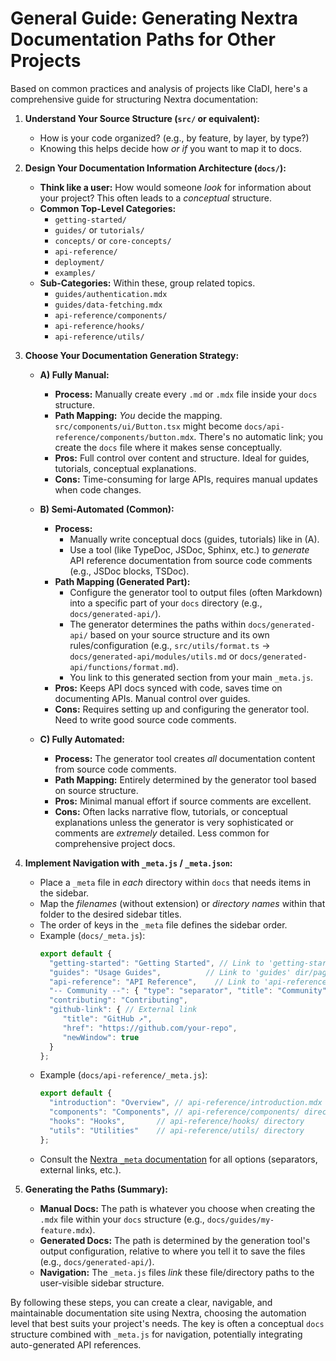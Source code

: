 # General Guide: Generating Nextra Documentation Paths for Other Projects

Based on common practices and analysis of projects like ClaDI, here's a comprehensive guide for structuring Nextra documentation:

1.  **Understand Your Source Structure (`src/` or equivalent):**
    *   How is your code organized? (e.g., by feature, by layer, by type?)
    *   Knowing this helps decide how *or if* you want to map it to docs.

2.  **Design Your Documentation Information Architecture (`docs/`):**
    *   **Think like a user:** How would someone *look* for information about your project? This often leads to a *conceptual* structure.
    *   **Common Top-Level Categories:**
        *   `getting-started/`
        *   `guides/` or `tutorials/`
        *   `concepts/` or `core-concepts/`
        *   `api-reference/`
        *   `deployment/`
        *   `examples/`
    *   **Sub-Categories:** Within these, group related topics.
        *   `guides/authentication.mdx`
        *   `guides/data-fetching.mdx`
        *   `api-reference/components/`
        *   `api-reference/hooks/`
        *   `api-reference/utils/`

3.  **Choose Your Documentation Generation Strategy:**

    *   **A) Fully Manual:**
        *   **Process:** Manually create every `.md` or `.mdx` file inside your `docs` structure.
        *   **Path Mapping:** *You* decide the mapping. `src/components/ui/Button.tsx` might become `docs/api-reference/components/button.mdx`. There's no automatic link; you create the `docs` file where it makes sense conceptually.
        *   **Pros:** Full control over content and structure. Ideal for guides, tutorials, conceptual explanations.
        *   **Cons:** Time-consuming for large APIs, requires manual updates when code changes.

    *   **B) Semi-Automated (Common):**
        *   **Process:**
            *   Manually write conceptual docs (guides, tutorials) like in (A).
            *   Use a tool (like TypeDoc, JSDoc, Sphinx, etc.) to *generate* API reference documentation from source code comments (e.g., JSDoc blocks, TSDoc).
        *   **Path Mapping (Generated Part):**
            *   Configure the generator tool to output files (often Markdown) into a specific part of your `docs` directory (e.g., `docs/generated-api/`).
            *   The generator determines the paths within `docs/generated-api/` based on your source structure and its own rules/configuration (e.g., `src/utils/format.ts` -> `docs/generated-api/modules/utils.md` or `docs/generated-api/functions/format.md`).
            *   You link to this generated section from your main `_meta.js`.
        *   **Pros:** Keeps API docs synced with code, saves time on documenting APIs. Manual control over guides.
        *   **Cons:** Requires setting up and configuring the generator tool. Need to write good source code comments.

    *   **C) Fully Automated:**
        *   **Process:** The generator tool creates *all* documentation content from source code comments.
        *   **Path Mapping:** Entirely determined by the generator tool based on source structure.
        *   **Pros:** Minimal manual effort if source comments are excellent.
        *   **Cons:** Often lacks narrative flow, tutorials, or conceptual explanations unless the generator is very sophisticated or comments are *extremely* detailed. Less common for comprehensive project docs.

4.  **Implement Navigation with `_meta.js` / `_meta.json`:**
    *   Place a `_meta` file in *each* directory within `docs` that needs items in the sidebar.
    *   Map the *filenames* (without extension) or *directory names* within that folder to the desired sidebar titles.
    *   The order of keys in the `_meta` file defines the sidebar order.
    *   Example (`docs/_meta.js`):
        ```javascript
        export default {
          "getting-started": "Getting Started", // Link to 'getting-started' dir/page
          "guides": "Usage Guides",          // Link to 'guides' dir/page
          "api-reference": "API Reference",    // Link to 'api-reference' dir/page
          "-- Community --": { "type": "separator", "title": "Community" }, // Separator
          "contributing": "Contributing",
          "github-link": { // External link
             "title": "GitHub ↗",
             "href": "https://github.com/your-repo",
             "newWindow": true
          }
        };
        ```
    *   Example (`docs/api-reference/_meta.js`):
        ```javascript
        export default {
          "introduction": "Overview", // api-reference/introduction.mdx
          "components": "Components", // api-reference/components/ directory
          "hooks": "Hooks",       // api-reference/hooks/ directory
          "utils": "Utilities"    // api-reference/utils/ directory
        };
        ```
    *   Consult the [Nextra `_meta` documentation](https://nextra.site/docs/directory-structure/meta-file) for all options (separators, external links, etc.).

5.  **Generating the Paths (Summary):**
    *   **Manual Docs:** The path is whatever you choose when creating the `.mdx` file within your `docs` structure (e.g., `docs/guides/my-feature.mdx`).
    *   **Generated Docs:** The path is determined by the generation tool's output configuration, relative to where you tell it to save the files (e.g., `docs/generated-api/`).
    *   **Navigation:** The `_meta.js` files *link* these file/directory paths to the user-visible sidebar structure.

By following these steps, you can create a clear, navigable, and maintainable documentation site using Nextra, choosing the automation level that best suits your project's needs. The key is often a conceptual `docs` structure combined with `_meta.js` for navigation, potentially integrating auto-generated API references. 